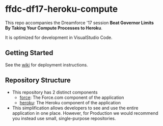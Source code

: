 ffdc-df17-heroku-compute
===

This repo accompanies the Dreamforce '17 session **Beat Governor Limits By Taking Your Compute Processes to Heroku**.

It is optimized for development in VisualStudio Code.

Getting Started
---
See the [wiki](https://github.com/financialforcedev/df17-heroku-compute/wiki/Getting-Started) for deployment instructions.

Repository Structure
---
* This repository has 2 distinct components
    * [force](/force): The Force.com component of the application
    * [heroku](/heroku): The Heroku component of the application
* This simplification allows developers to see and use the entire application in one place. However, for Production we would recommend you instead use small, single-purpose repositories.